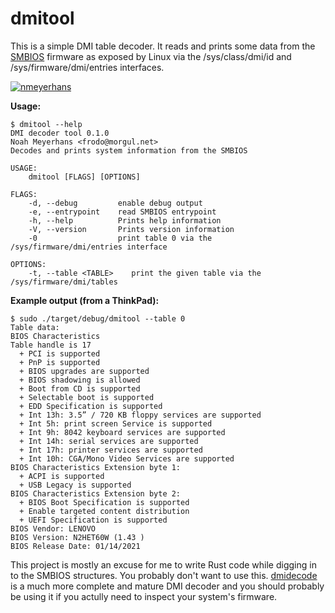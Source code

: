 # dmitool #

This is a simple DMI table decoder.  It reads and prints some data
from the
[SMBIOS](https://www.dmtf.org/sites/default/files/standards/documents/DSP0134_3.4.0.pdf)
firmware as exposed by Linux via the /sys/class/dmi/id and
/sys/firmware/dmi/entries interfaces.

[![nmeyerhans](https://circleci.com/gh/nmeyerhans/dmitool.svg?style=svg)](https://app.circleci.com/pipelines/github/nmeyerhans/dmitool)

**Usage:**
    
```
$ dmitool --help
DMI decoder tool 0.1.0
Noah Meyerhans <frodo@morgul.net>
Decodes and prints system information from the SMBIOS

USAGE:
    dmitool [FLAGS] [OPTIONS]

FLAGS:
    -d, --debug         enable debug output
    -e, --entrypoint    read SMBIOS entrypoint
    -h, --help          Prints help information
    -V, --version       Prints version information
    -0                  print table 0 via the /sys/firmware/dmi/entries interface

OPTIONS:
    -t, --table <TABLE>    print the given table via the /sys/firmware/dmi/tables

```

**Example output (from a ThinkPad):**

    $ sudo ./target/debug/dmitool --table 0
    Table data:
    BIOS Characteristics
    Table handle is 17
      + PCI is supported
      + PnP is supported
      + BIOS upgrades are supported
      + BIOS shadowing is allowed
      + Boot from CD is supported
      + Selectable boot is supported
      + EDD Specification is supported
      + Int 13h: 3.5” / 720 KB floppy services are supported
      + Int 5h: print screen Service is supported
      + Int 9h: 8042 keyboard services are supported
      + Int 14h: serial services are supported
      + Int 17h: printer services are supported
      + Int 10h: CGA/Mono Video Services are supported
    BIOS Characteristics Extension byte 1:
      + ACPI is supported
      + USB Legacy is supported
    BIOS Characteristics Extension byte 2:
      + BIOS Boot Specification is supported
      + Enable targeted content distribution
      + UEFI Specification is supported
    BIOS Vendor: LENOVO
    BIOS Version: N2HET60W (1.43 )
    BIOS Release Date: 01/14/2021

This project is mostly an excuse for me to write Rust code while
digging in to the SMBIOS structures.  You probably don't want to use
this.  [dmidecode](https://nongnu.org/dmidecode/) is a much more
complete and mature DMI decoder and you should probably be using it if
you actully need to inspect your system's firmware.
